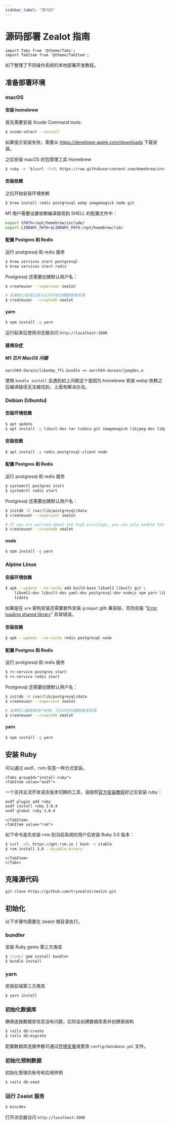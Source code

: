```yaml
---
sidebar_label: "源代码"
---
```


# 源码部署 Zealot 指南

```mdx-code-block
import Tabs from '@theme/Tabs';
import TabItem from '@theme/TabItem';
```

如下整理了不同操作系统的本地部署开发教程。

## 准备部署环境

### macOS

#### 安装 homebrew

首先需要安装 Xcode Command tools:

```bash
$ xcode-select --install
```

如果提示安装失败，需要从 https://developer.apple.com/downloads 下载安装。

之后安装 macOS 的包管理工具 Homebrew

```bash
$ ruby -e "$(curl -fsSL https://raw.githubusercontent.com/Homebrew/install/master/install)"
```

#### 安装依赖

之后开始安装环境依赖

```bash
$ brew install redis postgresql webp imagemagick node git
```

M1 用户需要设置依赖编译路径到 SHELL 的配置文件中：

```bash
export CPATH=/opt/homebrew/include/
export LIBRARY_PATH=$LIBRARY_PATH:/opt/homebrew/lib/
```

#### 配置 Postgres 和 Redis

运行 postgresql 和 redis 服务

```bash
$ brew services start postgresql
$ brew services start redis
```

Postgresql 还需要创建默认用户名：

```bash
$ createuser --superuser zealot

# 如果担心权限过高可以只开启创建数据库权限
$ createuser --createdb zealot
```

#### yarn

```bash
$ npm install -g yarn
```

运行起来后使用浏览器访问 `http://localhost:3000`

#### 疑难杂症

##### M1 芯片 MacOS 问题

```
aarch64-darwin/libwebp_ffi.bundle => aarch64-darwin/jpegdec.o
```

使用 `bundle install` 会遇到如上问题这个是因为 homebrew 安装 webp 依赖之后编译路径无法被找到，上面有解决办法。

### Debian (Ubuntu)

#### 安装环境依赖

```bash
$ apt update
$ apt install -y libssl-dev tar tzdata git imagemagick libjpeg-dev libpng-dev libtiff-dev libwebp-dev
```

#### 安装依赖

```bash
$ apt install -y redis postgresql-client node
```

#### 配置 Postgres 和 Redis

运行 postgresql 和 redis 服务

```bash
$ systemctl postgres start
$ systemctl redis start
```

Postgresql 还需要创建默认用户名：

```bash
$ initdb -D /var/lib/postgresql/data
$ createuser --superuser zealot

# If you are worried about the high privilege, you can only enable the create database privilege
$ createuser --createdb zealot
```

#### node

```bash
$ npm install -g yarn
```

### Alpine Linux

#### 安装环境依赖

```bash
$ apk --update --no-cache add build-base libxml2 libxslt git \
    libxml2-dev libxslt-dev yaml-dev postgresql-dev nodejs npm yarn libwebp-dev libpng-dev tiff-dev \
    tzdata
```

如果是在 `arm` 架构安装还需要额外安装 `gcompat` glib 兼容层，否则会报 "[Error loading shared library](https://nokogiri.org/tutorials/installing_nokogiri.html#linux-musl-error-loading-shared-library)" 异常错误。

#### 安装依赖

```bash
$ apk --update --no-cache redis postgresql node
```

#### 配置 Postgres 和 Redis

运行 postgresql 和 redis 服务

```bash
$ rc-service postgres start
$ rc-service redis start
```

Postgresql 还需要创建默认用户名：

```bash
$ initdb -D /var/lib/postgresql/data
$ createuser --superuser zealot

# 如果担心数据库用户权限，可仅开启创建数据库权限
$ createuser --createdb zealot
```

#### yarn

```bash
$ npm install -g yarn
```

## 安装 Ruby

可以通过 asdf、rvm 任意一种方式安装。

```mdx-code-block
<Tabs groupId="install-ruby">
<TabItem value="asdf">
```

一个支持主流开发语言版本切换的工具，请按照[官方安装教程](http://asdf-vm.com/guide/getting-started.html)好之后安装 ruby：

```bash
asdf plugin add ruby
asdf install ruby 3.0.4
asdf global ruby 3.0.4
```

```mdx-code-block
</TabItem>
<TabItem value="rvm">
```

如下命令是先安装 rvm 到当前系统的用户后安装 Ruby 3.0 版本：

```bash
$ curl -sSL https://get.rvm.io | bash -s stable
$ rvm install 3.0 --disable-binary
```

```mdx-code-block
</TabItem>
</Tabs>
```

## 克隆源代码

```bash
git clone https://github.com/tryzealot/zealot.git
```

## 初始化

以下步骤均需要在 zealot 根目录执行。

### bundler

安装 Ruby gems 第三方类库

```bash
$ [sudo] gem install bundler
$ bundle install
```

### yarn

安装前端第三方类库

```bash
$ yarn install
```

### 初始化数据库

确保连接数据库信息没有问题，后将会创建数据库表并创建表结构

```bash
$ rails db:create
$ rails db:migrate
```

配置数据库连接参数可通过[环境变量](/docs/self-hosted/configuration/environment-variables)或更改 `config/database.yml` 文件。

### 初始化预制数据

初始化管理员账号和应用样例

```bash
$ rails db:seed
```

### 运行 Zealot 服务

```bash
$ bin/dev
```

打开浏览器访问 `http://localhost:3000`
